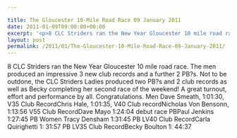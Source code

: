 ```yaml
---

title: The Gloucester 10-Mile Road Race 09 January 2011
date: 2011-01-09T09:00:00+00:00
excerpt: '<p>8 CLC Striders ran the New Year Gloucester 10 mile road race. The men produced an impressive 3 new club records and a further 2 PB?s. Not to be outdone, the CLC Striders Ladies produced two PB?s and 2 club records as well as Becky completing her second race of the weekend! A great turnout, effort and performance by all. Congratulations. Men Dave Smeath, 1:01:30, V35 Club RecordChris Hale, 1:01:35, V40 Club recordNicholas Von Bensonn, 1:13:56 V55 Club RecordDave Mayo 1:24:04 debut race PBPaul Jenkins 1:27:45 PB Women Tracy Densham 1:31:45 PB LV40 Club RecordCarla Quirighetti 1: 31:57 PB LV35 Club RecordBecky Boulton 1: 44:37</p>'
layout: post
permalink: /2011/01/The-Gloucester-10-Mile-Road-Race-09-January-2011/
---
```

8 CLC Striders ran the New Year Gloucester 10 mile road race. The men produced an impressive 3 new club records and a further 2 PB?s. Not to be outdone, the CLC Striders Ladies produced two PB?s and 2 club records as well as Becky completing her second race of the weekend! A great turnout, effort and performance by all. Congratulations. Men Dave Smeath, 1:01:30, V35 Club RecordChris Hale, 1:01:35, V40 Club recordNicholas Von Bensonn, 1:13:56 V55 Club RecordDave Mayo 1:24:04 debut race PBPaul Jenkins 1:27:45 PB Women Tracy Densham 1:31:45 PB LV40 Club RecordCarla Quirighetti 1: 31:57 PB LV35 Club RecordBecky Boulton 1: 44:37
